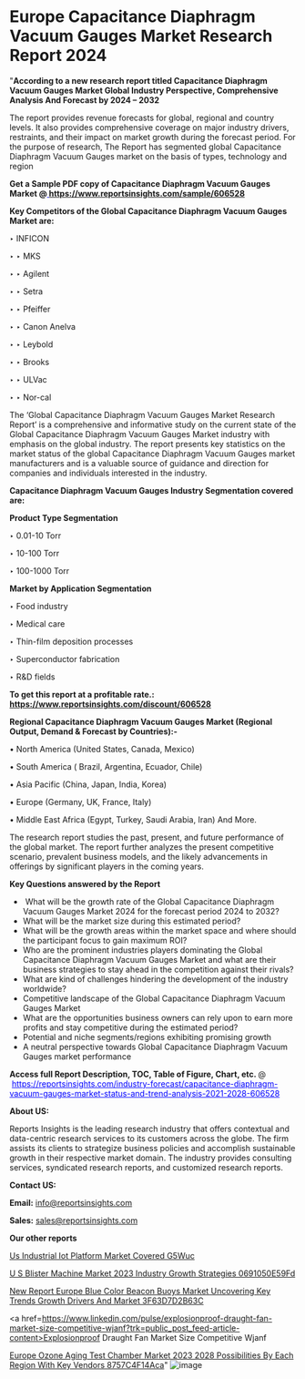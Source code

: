 # Europe Capacitance Diaphragm Vacuum Gauges Market Research Report 2024

 "<strong>According to a new research report titled Capacitance Diaphragm Vacuum Gauges Market Global Industry Perspective, Comprehensive Analysis And Forecast by 2024 – 2032</strong>

The report provides revenue forecasts for global, regional and country levels. It also provides comprehensive coverage on major industry drivers, restraints, and their impact on market growth during the forecast period. For the purpose of research, The Report has segmented global Capacitance Diaphragm Vacuum Gauges market on the basis of types, technology and region

<strong>Get a Sample PDF copy of Capacitance Diaphragm Vacuum Gauges Market </strong><strong>@<a href=https://www.reportsinsights.com/sample/606528 style=color:#0000ff;> https://www.reportsinsights.com/sample/606528</a></strong></font>

<strong>Key Competitors of the Global Capacitance Diaphragm Vacuum Gauges Market are:</strong>

‣ INFICON

‣ 
‣ MKS

‣ 
‣ Agilent

‣ 
‣ Setra

‣ 
‣ Pfeiffer

‣ 
‣ Canon Anelva

‣ 
‣ Leybold

‣ 
‣ Brooks

‣ 
‣ ULVac

‣ 
‣ Nor-cal

The ‘Global Capacitance Diaphragm Vacuum Gauges Market Research Report’ is a comprehensive and informative study on the current state of the Global Capacitance Diaphragm Vacuum Gauges Market industry with emphasis on the global industry. The report presents key statistics on the market status of the global Capacitance Diaphragm Vacuum Gauges market manufacturers and is a valuable source of guidance and direction for companies and individuals interested in the industry.

<strong>Capacitance Diaphragm Vacuum Gauges Industry Segmentation covered are:</strong>

<strong>Product Type Segmentation</strong>

‣    0.01-10 Torr

‣ 10-100 Torr

‣ 100-1000 Torr

<strong>Market by Application Segmentation</strong>

‣   Food industry

‣ Medical care

‣ Thin-film deposition processes

‣ Superconductor fabrication

‣ R&D fields

<strong>To get this report at a profitable rate.: <a href=https://www.reportsinsights.com/discount/606528 style=color:#0000ff;>https://www.reportsinsights.com/discount/606528</a></strong></font>

<strong>Regional Capacitance Diaphragm Vacuum Gauges Market (Regional Output, Demand &amp; Forecast by Countries):-</strong>

• North America (United States, Canada, Mexico)

• South America ( Brazil, Argentina, Ecuador, Chile)

• Asia Pacific (China, Japan, India, Korea)

• Europe (Germany, UK, France, Italy)

• Middle East Africa (Egypt, Turkey, Saudi Arabia, Iran) And More.

The research report studies the past, present, and future performance of the global market. The report further analyzes the present competitive scenario, prevalent business models, and the likely advancements in offerings by significant players in the coming years.

<strong>Key Questions answered by the Report</strong>
<ul>
  <li> What will be the growth rate of the Global Capacitance Diaphragm Vacuum Gauges Market 2024 for the forecast period 2024 to 2032?</li>
  <li>What will be the market size during this estimated period?</li>
  <li>What will be the growth areas within the market space and where should the participant focus to gain maximum ROI?</li>
  <li>Who are the prominent industries players dominating the Global Capacitance Diaphragm Vacuum Gauges Market and what are their business strategies to stay ahead in the competition against their rivals?</li>
  <li>What are kind of challenges hindering the development of the industry worldwide?</li>
  <li>Competitive landscape of the Global Capacitance Diaphragm Vacuum Gauges Market</li>
  <li>What are the opportunities business owners can rely upon to earn more profits and stay competitive during the estimated period?</li>
  <li>Potential and niche segments/regions exhibiting promising growth</li>
  <li>A neutral perspective towards Global Capacitance Diaphragm Vacuum Gauges market performance</li>
</ul>
<strong>Access full Report Description, TOC, Table of Figure, Chart, etc. </strong>@  <a href=https://reportsinsights.com/industry-forecast/capacitance-diaphragm-vacuum-gauges-market-status-and-trend-analysis-2021-2028-606528 style=color:#0000ff;>https://reportsinsights.com/industry-forecast/capacitance-diaphragm-vacuum-gauges-market-status-and-trend-analysis-2021-2028-606528</a></font>

<strong><strong>About US</strong>:</strong>

Reports Insights is the leading research industry that offers contextual and data-centric research services to its customers across the globe. The firm assists its clients to strategize business policies and accomplish sustainable growth in their respective market domain. The industry provides consulting services, syndicated research reports, and customized research reports.

<strong>Contact US:</strong>

<p class=""""><b>Email:</b> <a href=mailto:info@reportsinsights.com>info@reportsinsights.com</a></p>
<p class=""""><b>Sales:</b> <a href=mailto:sales@reportsinsights.com>sales@reportsinsights.com</a></p>

<strong>Our other reports</strong>

<a href=https://www.linkedin.com/pulse/us-industrial-iot-platform-market-covered-g5wuc/>Us Industrial Iot Platform Market Covered G5Wuc</a>

<a href=https://medium.com/@shreyaw909/u-s-blister-machine-market-2023-industry-growth-strategies-0691050e59fd>U S Blister Machine Market 2023 Industry Growth Strategies 0691050E59Fd</a>

<a href=https://medium.com/@singhaakesh50/new-report-europe-blue-color-beacon-buoys-market-uncovering-key-trends-growth-drivers-and-market-3f63d7d2b63c>New Report Europe Blue Color Beacon Buoys Market Uncovering Key Trends Growth Drivers And Market 3F63D7D2B63C</a>

<a href=https://www.linkedin.com/pulse/explosionproof-draught-fan-market-size-competitive-wjanf?trk=public_post_feed-article-content>Explosionproof Draught Fan Market Size Competitive Wjanf</a>

<a href=https://medium.com/@reportsinsights23/europe-ozone-aging-test-chamber-market-2023-2028-possibilities-by-each-region-with-key-vendors-8757c4f14aca>Europe Ozone Aging Test Chamber Market 2023 2028 Possibilities By Each Region With Key Vendors 8757C4F14Aca</a>"
![image](https://github.com/daminid12/RImarketresearch/assets/158430485/8ff7d9e1-d028-44d4-a09c-4c2dc2245007)
